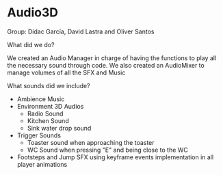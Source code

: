 # Audio3D

Group: Dídac García, David Lastra and Oliver Santos

What did we do?

We created an Audio Manager in charge of having the functions to play all the necessary sound through code.
We also created an AudioMixer to manage volumes of all the SFX and Music

What sounds did we include?

- Ambience Music
- Environment 3D Audios
	- Radio Sound
	- Kitchen Sound
	- Sink water drop sound
- Trigger Sounds
	- Toaster sound when approaching the toaster
	- WC Sound when pressing "E" and being close to the WC
- Footsteps and Jump SFX using keyframe events implementation in all player animations



